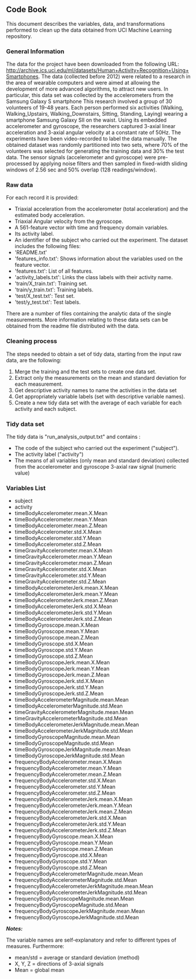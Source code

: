 ## Code Book
This document  describes the variables, data, and transformations performed to clean up the data obtained from UCI Machine Learning repository.

### General Information
The data for the project have been downloaded from the following URL:
http://archive.ics.uci.edu/ml/datasets/Human+Activity+Recognition+Using+Smartphones.
The data (collected before 2012) were related to a research in the area of wearable computers and were aimed at allowing the development of more advanced algorithms, to attract new users. In particular, this data set was collected by the accelerometers from the Samsung Galaxy S smartphone
This research involved a group of 30 volunteers of 19-48 years. Each person performed six activities (Walking, Walking_Upstairs, Walking_Downstairs, Sitting, Standing, Laying) wearing a smartphone Samsung Galaxy SII on the waist.
Using its embedded accelerometer and gyroscope, the researchers captured 3-axial linear acceleration and 3-axial angular velocity at a constant rate of 50Hz. The experiments have been video-recorded to label the data manually.
The obtained dataset was randomly partitioned into two sets, where 70% of the volunteers was selected for generating  the training data and 30% the test data.
The sensor signals (accelerometer and gyroscope) were pre-processed by applying noise filters and then sampled in fixed-width sliding windows of 2.56 sec and 50% overlap (128 readings/window). 

### Raw data
For each record it is provided:
* Triaxial acceleration from the accelerometer (total acceleration) and the estimated body acceleration.
* Triaxial Angular velocity from the gyroscope. 
* A 561-feature vector with time and frequency domain variables. 
* Its activity label. 
* An identifier of the subject who carried out the experiment.
The dataset includes the following files:
* 'README.txt'
* 'features_info.txt': Shows information about the variables used on the feature vector.
* 'features.txt': List of all features.
* 'activity_labels.txt': Links the class labels with their activity name.
* 'train/X_train.txt': Training set.
* 'train/y_train.txt': Training labels.
* 'test/X_test.txt': Test set.
* 'test/y_test.txt': Test labels.

There are a number of files containing the analytic data of the  single measurements. More information relating to these data sets can be obtained from the readme file distributed with the data.
### Cleaning process
The steps needed to obtain a set of tidy data, starting from the input raw data, are the following:
1.	Merge the training and the test sets to create one data set.
2.	Extract only the measurements on the mean and standard deviation for each measurement.
3.	Get descriptive activity names to name the activities in the data set
4.	Get appropriately variable labels (set with descriptive variable names).
5.	Create a new tidy data set with the average of each variable for each activity and each subject.

### Tidy data set
The tidy data is "run_analysis_output.txt" and contains :
* The code of the subject who carried out the experiment ("subject"). 
* The activity label ("activity")
* The means of all variables (only mean and standard deviation) collected from the accelerometer and gyroscope 3-axial raw signal (numeric value)

### Variables List
* subject 
* activity
* timeBodyAccelerometer.mean.X.Mean  
* timeBodyAccelerometer.mean.Y.Mean
* timeBodyAccelerometer.mean.Z.Mean
* timeBodyAccelerometer.std.X.Mean
* timeBodyAccelerometer.std.Y.Mean
* timeBodyAccelerometer.std.Z.Mean
* timeGravityAccelerometer.mean.X.Mean
* timeGravityAccelerometer.mean.Y.Mean
* timeGravityAccelerometer.mean.Z.Mean
* timeGravityAccelerometer.std.X.Mean
* timeGravityAccelerometer.std.Y.Mean
* timeGravityAccelerometer.std.Z.Mean
* timeBodyAccelerometerJerk.mean.X.Mean
* timeBodyAccelerometerJerk.mean.Y.Mean
* timeBodyAccelerometerJerk.mean.Z.Mean
* timeBodyAccelerometerJerk.std.X.Mean
* timeBodyAccelerometerJerk.std.Y.Mean
* timeBodyAccelerometerJerk.std.Z.Mean
* timeBodyGyroscope.mean.X.Mean
* timeBodyGyroscope.mean.Y.Mean
* timeBodyGyroscope.mean.Z.Mean
* timeBodyGyroscope.std.X.Mean
* timeBodyGyroscope.std.Y.Mean
* timeBodyGyroscope.std.Z.Mean
* timeBodyGyroscopeJerk.mean.X.Mean
* timeBodyGyroscopeJerk.mean.Y.Mean
* timeBodyGyroscopeJerk.mean.Z.Mean
* timeBodyGyroscopeJerk.std.X.Mean
* timeBodyGyroscopeJerk.std.Y.Mean
* timeBodyGyroscopeJerk.std.Z.Mean
* timeBodyAccelerometerMagnitude.mean.Mean
* timeBodyAccelerometerMagnitude.std.Mean
* timeGravityAccelerometerMagnitude.mean.Mean
* timeGravityAccelerometerMagnitude.std.Mean
* timeBodyAccelerometerJerkMagnitude.mean.Mean
* timeBodyAccelerometerJerkMagnitude.std.Mean
* timeBodyGyroscopeMagnitude.mean.Mean
* timeBodyGyroscopeMagnitude.std.Mean
* timeBodyGyroscopeJerkMagnitude.mean.Mean
* timeBodyGyroscopeJerkMagnitude.std.Mean
* frequencyBodyAccelerometer.mean.X.Mean
* frequencyBodyAccelerometer.mean.Y.Mean
* frequencyBodyAccelerometer.mean.Z.Mean
* frequencyBodyAccelerometer.std.X.Mean
* frequencyBodyAccelerometer.std.Y.Mean
* frequencyBodyAccelerometer.std.Z.Mean
* frequencyBodyAccelerometerJerk.mean.X.Mean
* frequencyBodyAccelerometerJerk.mean.Y.Mean
* frequencyBodyAccelerometerJerk.mean.Z.Mean
* frequencyBodyAccelerometerJerk.std.X.Mean
* frequencyBodyAccelerometerJerk.std.Y.Mean
* frequencyBodyAccelerometerJerk.std.Z.Mean
* frequencyBodyGyroscope.mean.X.Mean
* frequencyBodyGyroscope.mean.Y.Mean
* frequencyBodyGyroscope.mean.Z.Mean
* frequencyBodyGyroscope.std.X.Mean
* frequencyBodyGyroscope.std.Y.Mean
* frequencyBodyGyroscope.std.Z.Mean
* frequencyBodyAccelerometerMagnitude.mean.Mean
* frequencyBodyAccelerometerMagnitude.std.Mean
* frequencyBodyAccelerometerJerkMagnitude.mean.Mean
* frequencyBodyAccelerometerJerkMagnitude.std.Mean
* frequencyBodyGyroscopeMagnitude.mean.Mean
* frequencyBodyGyroscopeMagnitude.std.Mean
* frequencyBodyGyroscopeJerkMagnitude.mean.Mean
* frequencyBodyGyroscopeJerkMagnitude.std.Mean


***Notes:***

The variable names are self-explanatory and refer to different types of measures. Furthermore:
- mean/std = average or standard deviation (method)
- X, Y, Z = directions of 3-axial signals
- Mean = global mean 

